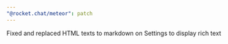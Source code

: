 ```yaml
---
"@rocket.chat/meteor": patch
---
```


Fixed and replaced HTML texts to markdown on Settings to display rich text
